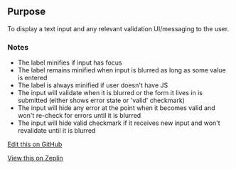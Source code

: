 ## Purpose
To display a text input and any relevant validation UI/messaging to the user.

### Notes
- The label minifies if input has focus
- The label remains minified when input is blurred as long as some value is entered
- The label is always minified if user doesn't have JS
- The input will validate when it is blurred or the form it lives in is submitted (either shows error state or 'valid' checkmark)
- The input will hide any error at the point when it becomes valid and won't re-check for errors until it is blurred
- The input will hide valid checkmark if it receives new input and won't revalidate until it is blurred

[Edit this on GitHub](https://github.com/wellcomecollection/wellcomecollection.org/edit/main/common/views/components/TextInput/README.md)

[View this on Zeplin](https://zpl.io/VQDJKEn)
